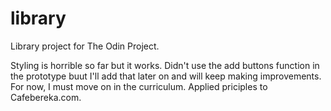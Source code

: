# library
Library project for The Odin Project.

Styling is horrible so far but it works. Didn't use the add buttons function in the prototype buut I'll add that later 
on and will keep making improvements. For now, I must move on in the curriculum. Applied priciples to Cafebereka.com.

